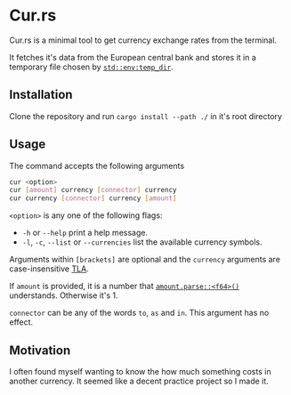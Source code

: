 # Cur.rs
Cur.rs is a minimal tool to get currency exchange rates from the terminal.

It fetches it's data from the European central bank and stores it in a temporary file
chosen by [`std::env:temp_dir`](https://doc.rust-lang.org/std/env/fn.temp_dir.html).
## Installation

Clone the repository and run `cargo install --path ./` in it's root directory

## Usage

The command accepts the following arguments
``` sh
cur <option>
cur [amount] currency [connector] currency
cur currency [connector] currency [amount] 
```
`<option>` is any one of the following flags:
* `-h` or `--help` print a help message.
* `-l`, `-c`, `--list` or `--currencies` list the available currency symbols.

Arguments within `[brackets]` are optional and the `currency` arguments are case-insensitive
[TLA](https://en.wikipedia.org/wiki/Three-letter_acronym).

If `amount` is provided, it is a number that [`amount.parse::<f64>()`](https://doc.rust-lang.org/std/primitive.f64.html#impl-FromStr) understands. Otherwise it's 1.

`connector` can be any of the words `to`, `as` and `in`. This argument has no effect.



## Motivation
I often found myself wanting to know the how much something costs in another currency.
It seemed like a decent practice project so I made it.
